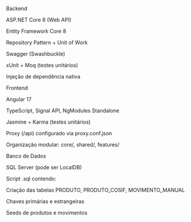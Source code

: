  Backend

ASP.NET Core 8 (Web API)

Entity Framework Core 8

Repository Pattern + Unit of Work

Swagger (Swashbuckle)

xUnit + Moq (testes unitários)

Injeção de dependência nativa

 Frontend

Angular 17

TypeScript, Signal API, NgModules Standalone

Jasmine + Karma (testes unitários)

Proxy (/api) configurado via proxy.conf.json

Organização modular: core/, shared/, features/

 Banco de Dados

SQL Server (pode ser LocalDB)

Script .sql contendo:

Criação das tabelas PRODUTO, PRODUTO_COSIF, MOVIMENTO_MANUAL

Chaves primárias e estrangeiras

Seeds de produtos e movimentos
